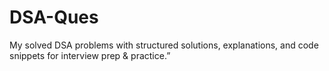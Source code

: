 # DSA-Ques
My solved DSA problems with structured solutions, explanations, and code snippets for interview prep &amp; practice.”
